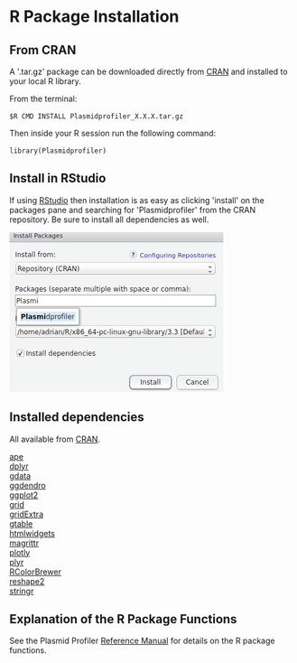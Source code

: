 # R Package Installation

## From CRAN

A '.tar.gz' package can be downloaded directly from [CRAN][] and installed to your local R library.  

From the terminal:
```
$R CMD INSTALL Plasmidprofiler_X.X.X.tar.gz
```
Then inside your R session run the following command:
```
library(Plasmidprofiler)
```

## Install in RStudio

If using [RStudio][] then installation is as easy as clicking 'install' on the packages pane and searching for 'Plasmidprofiler' from the CRAN repository. Be sure to install all dependencies as well.

![Install in RStudio][]

## Installed dependencies

All available from [CRAN][].

[ape][]  
[dplyr][]  
[gdata][]  
[ggdendro][]  
[ggplot2][]  
[grid][]  
[gridExtra][]  
[gtable][]  
[htmlwidgets][]  
[magrittr][]  
[plotly][]  
[plyr][]  
[RColorBrewer][]  
[reshape2][]  
[stringr][]  

## Explanation of the R Package Functions

See the Plasmid Profiler [Reference Manual][] for details on the R package functions.


[CRAN]: https://cran.r-project.org/package=Plasmidprofiler
[RStudio]: https://www.rstudio.com/
[Install in RStudio]: images/installInRStudio.png
[ape]: https://cran.r-project.org/package=ape
[dplyr]: https://cran.r-project.org/package=dplyr
[gdata]: https://cran.r-project.org/package=gdata
[ggdendro]: https://cran.r-project.org/package=ggdendro
[ggplot2]: https://cran.r-project.org/package=ggplot2
[grid]: https://cran.r-project.org/package=grid
[gridExtra]: https://cran.r-project.org/package=gridExtra
[gtable]: https://cran.r-project.org/package=gtable
[htmlwidgets]: https://cran.r-project.org/package=htmlwidgets
[magrittr]: https://cran.r-project.org/package=magrittr
[plotly]: https://cran.r-project.org/package=plotly
[plyr]: https://cran.r-project.org/package=plyr
[RColorBrewer]: https://cran.r-project.org/package=RColorBrewer
[reshape2]: https://cran.r-project.org/package=reshape2
[stringr]: https://cran.r-project.org/package=stringr
[Reference Manual]: https://cran.r-project.org/web/packages/Plasmidprofiler/Plasmidprofiler.pdf
